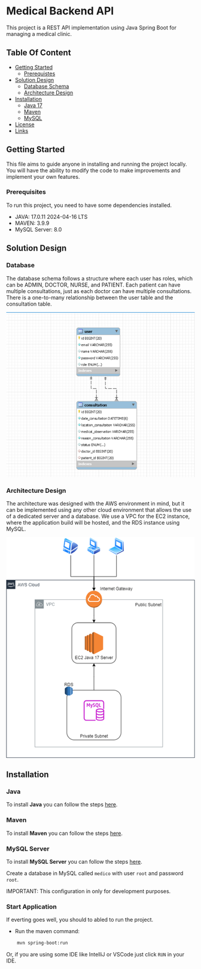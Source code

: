 # Medical Backend API

This project is a REST API implementation using Java Spring Boot for managing a medical clinic.

## Table Of Content

- [Getting Started](#getting-started)
    - [Prerequistes](#prerequisites)
- [Solution Design](#solution-design)
    - [Database Schema](#database)
    - [Architecture Design](#architecture-design)
- [Installation](#installation)
    - [Java 17](#java)
    - [Maven](#maven)
    - [MySQL](#mysql-server)
- [License](#license)
- [Links](#links)

## Getting Started

This file aims to guide anyone in installing and running the project locally. You will have the ability to modify the code to make improvements and implement your own features.

### Prerequisites

To run this project, you need to have some dependencies installed.
- JAVA: 17.0.11 2024-04-16 LTS
- MAVEN: 3.9.9
- MySQL Server: 8.0

## Solution Design

### Database
The database schema follows a structure where each user has roles, which can be ADMIN, DOCTOR, NURSE, and PATIENT. Each patient can have multiple consultations, just as each doctor can have multiple consultations. There is a one-to-many relationship between the user table and the consultation table.

![Database](docs\assets\database-schema.png)

### Architecture Design

The architecture was designed with the AWS environment in mind, but it can be implemented using any other cloud environment that allows the use of a dedicated server and a database. We use a VPC for the EC2 instance, where the application build will be hosted, and the RDS instance using MySQL.

![Architecture Design](docs\assets\cloud-arch.png)

## Installation

### Java
To install **Java** you can follow the steps [here](docs\JAVA.md).

### Maven
To install **Maven** you can follow the steps [here](docs\MAVEN.md).

### MySQL Server
To install **MySQL Server** you can follow the steps [here](docs\MYSQL.md).

Create a database in MySQL called `medico` with user `root` and password `root`. 

IMPORTANT: This configuration in only for development purposes.

### Start Application
If everting goes well, you should to abled to run the project.
- Run the maven command:
```bash
    mvn spring-boot:run
```
Or, if you are using some IDE like IntelliJ or VSCode just click `RUN` in your IDE.



